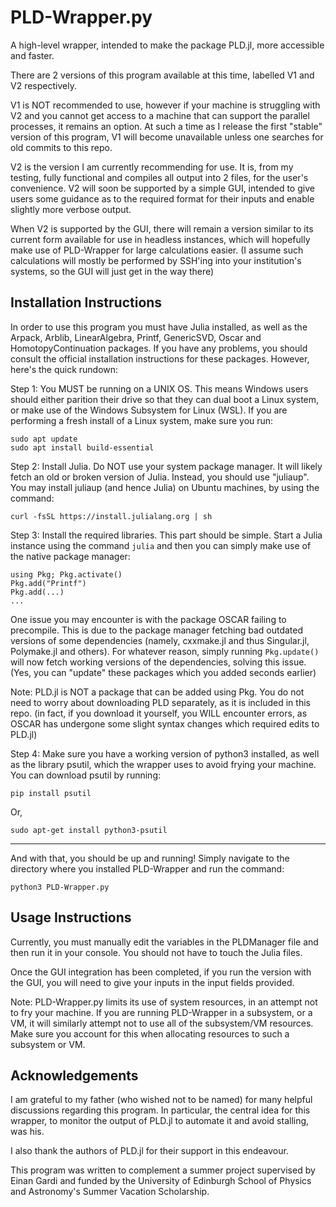 # PLD-Wrapper.py

A high-level wrapper, intended to make the package PLD.jl, more accessible and faster.


There are 2 versions of this program available at this time, labelled V1 and V2 respectively.


V1 is NOT recommended to use, however if your machine is struggling with V2 and you cannot get access to a machine that can support the parallel processes, it remains an option. At such a time as I release the first "stable" version of this program, V1 will become unavailable unless one searches for old commits to this repo.

  

V2 is the version I am currently recommending for use. It is, from my testing, fully functional and compiles all output into 2 files, for the user's convenience. V2 will soon be supported by a simple GUI, intended to give users some guidance as to the required format for their inputs and enable slightly more verbose output.

When V2 is supported by the GUI, there will remain a version similar to its current form available for use in headless instances, which will hopefully make use of PLD-Wrapper for large calculations easier. (I assume such calculations will mostly be performed by SSH'ing into your institution's systems, so the GUI will just get in the way there)

## Installation Instructions

  
In order to use this program you must have Julia installed, as well as the Arpack, Arblib, LinearAlgebra, Printf, GenericSVD, Oscar and HomotopyContinuation packages. If you have any problems, you should consult the official installation instructions for these packages. However, here's the quick rundown:

Step 1: You MUST be running on a UNIX OS. This means Windows users should either parition their drive so that they can dual boot a Linux system, or make use of the Windows Subsystem for Linux (WSL). If you are performing a fresh install of a Linux system, make sure you run:

```
sudo apt update
sudo apt install build-essential
```

Step 2: Install Julia. Do NOT use your system package manager. It will likely fetch an old or broken version of Julia. Instead, you should use "juliaup". You may install juliaup (and hence Julia) on Ubuntu machines, by using the command:

```curl -fsSL https://install.julialang.org | sh ```

Step 3: Install the required libraries. This part should be simple. Start a Julia instance using the command ```julia``` and then you can simply make use of the native package manager:

```
using Pkg; Pkg.activate()
Pkg.add("Printf")
Pkg.add(...)
...
```

One issue you may encounter is with the package OSCAR failing to precompile. This is due to the package manager fetching bad outdated versions of some dependencies (namely, cxxmake.jl and thus Singular.jl, Polymake.jl and others). For whatever reason, simply running ```Pkg.update()``` will now fetch working versions of the dependencies, solving this issue. (Yes, you can "update" these packages which you added seconds earlier)

Note: PLD.jl is NOT a package that can be added using Pkg. You do not need to worry about downloading PLD separately, as it is included in this repo. (in fact, if you download it yourself, you WILL encounter errors, as OSCAR has undergone some slight syntax changes which required edits to PLD.jl)

Step 4: Make sure you have a working version of python3 installed, as well as the library psutil, which the wrapper uses to avoid frying your machine. You can download psutil by running:

```
pip install psutil
```

Or, 

```
sudo apt-get install python3-psutil
```

------

And with that, you should be up and running! Simply navigate to the directory where you installed PLD-Wrapper and run the command:

```
python3 PLD-Wrapper.py
```

## Usage Instructions

Currently, you must manually edit the variables in the PLDManager file and then run it in your console. You should not have to touch the Julia files.

Once the GUI integration has been completed, if you run the version with the GUI, you will need to give your inputs in the input fields provided.

Note: PLD-Wrapper.py limits its use of system resources, in an attempt not to fry your machine. If you are running PLD-Wrapper in a subsystem, or a VM, it will similarly attempt not to use all of the subsystem/VM resources. Make sure you account for this when allocating resources to such a subsystem or VM.

## Acknowledgements

I am grateful to my father (who wished not to be named) for many helpful discussions regarding this program. In particular, the central idea for this wrapper, to monitor the output of PLD.jl to automate it and avoid stalling, was his.

I also thank the authors of PLD.jl for their support in this endeavour.

This program was written to complement a summer project supervised by Einan Gardi and funded by the University of Edinburgh School of Physics and Astronomy's Summer Vacation Scholarship.
